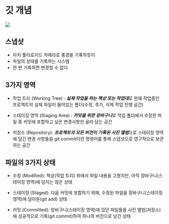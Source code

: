 # 깃 개념

![](https://encrypted-tbn0.gstatic.com/images?q=tbn:ANd9GcT2aRJR6dWUGsjhkUzKkGp-3787npBEJcJblg&s)

## 스냅샷
- 마치 폴라로이드 카메라로 풍경을 기록하듯이
- 파일의 상태를 기록하는 시스템
- 한 번 기록하면 변경할 수 없다

## 3가지 영역
- 작업 트리 (Working Tree) : ***실제 작업을 하는 책상 또는 작업대***로 현재 작업중인 프로젝트의 실제 파일이 들어있는 폴더(수정, 추가, 삭제 작업 진행 공간)

- 스테이징 영역 (Staging Area) : ***커밋을 위한 장바구니***로 작업 폴더에서 수정한 파일 중 커밋에 포함하고 싶은 변경사항만 골라 담는 공간

- 저장소 (Repository): ***프로젝트의 모든 버전이 기록된 사진 앨범***으로 스테이징 영역에 담긴 변경 사항들을 git commit이란 명령어를 통해 스냅샷으로 영구적으로 보관하는 공간

## 파일의 3가지 상태
- 수정 (Modified): 책상(작업 트리) 위에서 파일 내용을 고쳤지만, 아직 장바구니(스테이징 영역)에 담지는 않은 상태

- 스테이징 (Staged): 다음 커밋에 포함하기 위해, 수정된 파일을 장바구니(스테이징 영역)에 담아둔(git add) 상태

- 커밋 (Committed): 장바구니(스테이징 영역)에 있던 파일들을 사진 앨범(저장소)에 성공적으로 기록(git commit)하여 하나의 버전으로 남긴 상태 